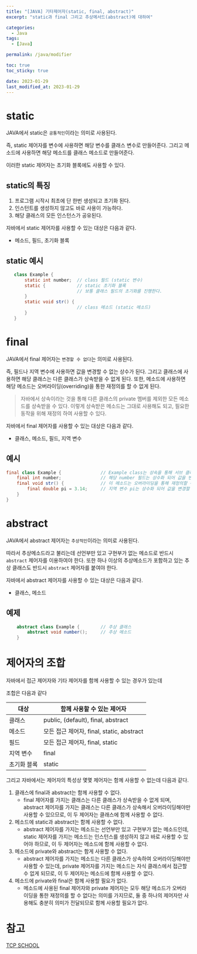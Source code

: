 ```yaml
---
title: "[JAVA] 기타제어자(static, final, abstract)"
excerpt: "static과 final 그리고 추상메서드(abstract)에 대하여"

categories:
  - Java
tags:
  - [Java]

permalink: /java/modifier

toc: true
toc_sticky: true

date: 2023-01-29
last_modified_at: 2023-01-29
---
```


# static

JAVA에서 static은 `공통적인`이라는 의미로 사용된다.

즉, static 제어자를 변수에 사용하면 해당 변수를 클래스 변수로 만들어준다. 그리고 메소드에 사용하면 해당 메소드를 클래스 메소드로 만들어준다.

이러한 static 제어자는 초기화 블록에도 사용할 수 있다.

## static의 특징
1. 프로그램 시작시 최초에 단 한번 생성되고 초기화 된다.
2. 인스턴트를 생성하지 않고도 바로 사용이 가능하다.
3. 해당 클래스의 모든 인스턴스가 공유된다.

자바에서 static 제어자를 사용할 수 있는 대상은 다음과 같다.
 - 메소드, 필드, 초기화 블록

## static 예시

 ```java
    class Example {
        static int number;  // class 필드 (static 변수)
        static {            // static 초기화 블록
                            // 보통 클래스 필드의 초기화를 진행한다.
        }
        static void str() {
                            // class 메소드 (static 메소드)
        }
    }
 ```

 # final

JAVA에서 final 제어자는 `변경할 수 없다`는 의미로 사용된다.

즉, 필드나 지역 변수에 사용하면 값을 변경할 수 없는 상수가 된다. 그리고 클래스에 사용하면 해당 클래스는 다른 클래스가 상속받을 수 없게 된다. 또한, 메소드에 사용하면 해당 메소드는 오버라이딩(overriding)을 통한 재정의를 할 수 없게 된다.

> 자바에서 상속이라는 것을 통해 다른 클래스의 private 멤버를 제외한 모든 메소드를 상속받을 수 있다. 이렇게 상속받은 메소드는 그대로 사용해도 되고, 필요한 동작을 위해 재정의 하여 사용할 수 있다.

자바에서 final 제어자를 사용할 수 있는 대상은 다음과 같다.
 - 클래스, 메소드, 필드, 지역 변수

## 예시

```java
final class Example {               // Example class는 상속을 통해 서브 클래스를 생성할 수 없다.
    final int number;               // 해당 number 필드는 상수화 되어 값을 변경할 수 없다.
    final void str() {              // 이 메소드는 오버라이딩을 통해 재정의할 수 없다.
        final double pi = 3.14;     // 지역 변수 pi는 상수화 되어 값을 변경할 수 없다.
    }
}
```

# abstract

JAVA에서 abstract 제어자는 `추상적인`이라는 의미로 사용된다.

따라서 추상메소드라고 불리는데 선언부만 있고 구현부가 없는 메소드로 반드시 `abstract` 제어자를 이용하여야 한다. 또한 하나 이상의 추상메소드가 포함하고 있는 추상 클래스도 반드시 `abstract` 제어자를 붙여야 한다.

자바에서 abstract 제어자를 사용할 수 있는 대상은 다음과 같다.
 - 클래스, 메소드

## 예제

```java
    abstract class Example {        // 추상 클래스
        abstract void number();     // 추상 메소드
    }
```

# 제어자의 조합

자바에서 접근 제어자와 기타 제어자를 함께 사용할 수 있는 경우가 있는데

조합은 다음과 같다

|대상|함께 사용할 수 있는 제어자|
|---|---|
|클래스|public, (default), final, abstract|
|메소드|모든 접근 제어자, final, static, abstract|
|필드|모든 접근 제어자, final, static|
|지역 변수|final|
|초기화 블록|static|

그리고 자바에서는 제어자의 특성상 몇몇 제어자는 함께 사용할 수 없는데 다음과 같다.

1. 클래스에 final과 abstract는 함께 사용할 수 없다.
    - final 제어자를 가지는 클래스는 다른 클래스가 상속받을 수 없게 되며, abstract 제어자를 가지는 클래스는 다른 클래스가 상속해서 오버라이딩해야만 사용할 수 있으므로, 이 두 제어자는 클래스에 함께 사용할 수 없다.
2. 메소드에 static과 abstract는 함께 사용할 수 없다.
    - abstract 제어자를 가지는 메소드는 선언부만 있고 구현부가 없는 메소드인데, static 제어자를 가지는 메소드는 인스턴스를 생성하지 않고 바로 사용할 수 있어야 하므로, 이 두 제어자는 메소드에 함께 사용할 수 없다.
3. 메소드에 private와 abstract는 함게 사용할 수 없다.
    - abstract 제어자를 가지는 메소드는 다른 클래스가 상속하여 오버라이딩해야만 사용할 수 있는데, private 제어자를 가지는 메소드는 자식 클래스에서 접근할 수 없게 되므로, 이 두 제어자는 메소드에 함께 사용할 수 없다.
4. 메소드에 private와 final은 함께 사용할 필요가 없다.
    - 메소드에 사용된 final 제어자와 private 제어자는 모두 해당 메소드가 오버라이딩을 통한 재정의를 할 수 없다는 의미를 가지므로, 둘 중 하나의 제어자만 사용해도 충분히 의미가 전달되므로 함께 사용할 필요가 없다.

# 참고

[TCP SCHOOL](http://www.tcpschool.com/java/java_modifier_ectModifier)